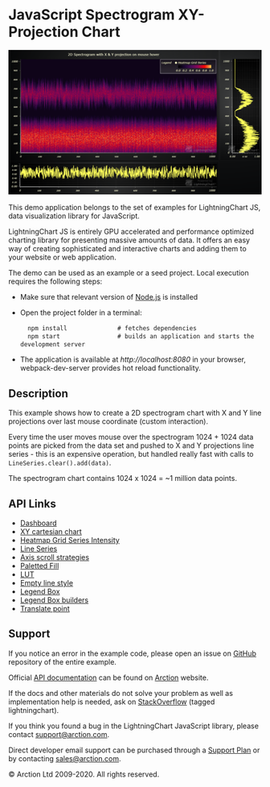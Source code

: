 # JavaScript Spectrogram XY-Projection Chart

![JavaScript Spectrogram XY-Projection Chart](spectrogramProjection.png)

This demo application belongs to the set of examples for LightningChart JS, data visualization library for JavaScript.

LightningChart JS is entirely GPU accelerated and performance optimized charting library for presenting massive amounts of data. It offers an easy way of creating sophisticated and interactive charts and adding them to your website or web application.

The demo can be used as an example or a seed project. Local execution requires the following steps:

- Make sure that relevant version of [Node.js](https://nodejs.org/en/download/) is installed
- Open the project folder in a terminal:

        npm install              # fetches dependencies
        npm start                # builds an application and starts the development server

- The application is available at *http://localhost:8080* in your browser, webpack-dev-server provides hot reload functionality.


## Description

This example shows how to create a 2D spectrogram chart with X and Y line projections over last mouse coordinate (custom interaction).

Every time the user moves mouse over the spectrogram 1024 + 1024 data points are picked from the data set and pushed to X and Y projections line series - this is an expensive operation, but handled really fast with calls to `LineSeries.clear().add(data)`.

The spectrogram chart contains 1024 x 1024 = ~1 million data points.


## API Links

* [Dashboard]
* [XY cartesian chart]
* [Heatmap Grid Series Intensity]
* [Line Series]
* [Axis scroll strategies]
* [Paletted Fill]
* [LUT]
* [Empty line style]
* [Legend Box]
* [Legend Box builders]
* [Translate point]


## Support

If you notice an error in the example code, please open an issue on [GitHub][0] repository of the entire example.

Official [API documentation][1] can be found on [Arction][2] website.

If the docs and other materials do not solve your problem as well as implementation help is needed, ask on [StackOverflow][3] (tagged lightningchart).

If you think you found a bug in the LightningChart JavaScript library, please contact support@arction.com.

Direct developer email support can be purchased through a [Support Plan][4] or by contacting sales@arction.com.

[0]: https://github.com/Arction/
[1]: https://www.arction.com/lightningchart-js-api-documentation/
[2]: https://www.arction.com
[3]: https://stackoverflow.com/questions/tagged/lightningchart
[4]: https://www.arction.com/support-services/

© Arction Ltd 2009-2020. All rights reserved.


[Dashboard]: https://www.arction.com/lightningchart-js-api-documentation/v3.4.0/classes/dashboard.html
[XY cartesian chart]: https://www.arction.com/lightningchart-js-api-documentation/v3.4.0/classes/chartxy.html
[Heatmap Grid Series Intensity]: https://www.arction.com/lightningchart-js-api-documentation/v3.4.0/classes/heatmapgridseriesintensityvalues.html
[Line Series]: https://www.arction.com/lightningchart-js-api-documentation/v3.4.0/classes/lineseries.html
[Axis scroll strategies]: https://www.arction.com/lightningchart-js-api-documentation/v3.4.0/globals.html#axisscrollstrategies
[Paletted Fill]: https://www.arction.com/lightningchart-js-api-documentation/v3.4.0/classes/palettedfill.html
[LUT]: https://www.arction.com/lightningchart-js-api-documentation/v3.4.0/classes/lut.html
[Empty line style]: https://www.arction.com/lightningchart-js-api-documentation/v3.4.0/globals.html#emptyline
[Legend Box]: https://www.arction.com/lightningchart-js-api-documentation/v3.4.0/classes/chartxy.html#addlegendbox
[Legend Box builders]: https://www.arction.com/lightningchart-js-api-documentation/v3.4.0/globals.html#legendboxbuilders
[Translate point]: https://www.arction.com/lightningchart-js-api-documentation/v3.4.0/globals.html#translatepoint

